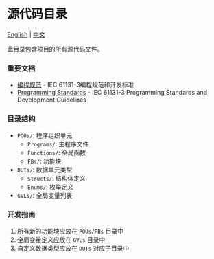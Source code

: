 # 源代码目录

[English](./README_EN.md) | [中文](./README_CN.md)

此目录包含项目的所有源代码文件。

### 重要文档
- [编程规范](./STANDARDS_CN.md) - IEC 61131-3编程规范和开发标准
- [Programming Standards](./STANDARDS_EN.md) - IEC 61131-3 Programming Standards and Development Guidelines

### 目录结构
- `POUs/`: 程序组织单元
  - `Programs/`: 主程序文件
  - `Functions/`: 全局函数
  - `FBs/`: 功能块
- `DUTs/`: 数据单元类型
  - `Structs/`: 结构体定义
  - `Enums/`: 枚举定义
- `GVLs/`: 全局变量列表

### 开发指南
1. 所有新的功能块应放在 `POUs/FBs` 目录中
2. 全局变量定义应放在 `GVLs` 目录中
3. 自定义数据类型应放在 `DUTs` 对应子目录中
